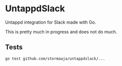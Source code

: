 # UntappdSlack

Untappd integration for Slack made with Go.

This is pretty much in progress and does not do much.

## Tests

    go test github.com/stormaaja/untappdslack/...
